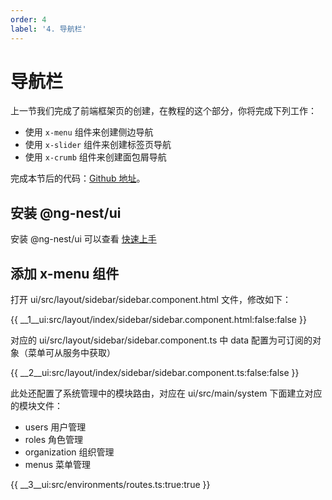 ```yaml
---
order: 4
label: '4. 导航栏'
---
```


# 导航栏

上一节我们完成了前端框架页的创建，在教程的这个部分，你将完成下列工作：

- 使用 `x-menu` 组件来创建侧边导航
- 使用 `x-slider` 组件来创建标签页导航
- 使用 `x-crumb` 组件来创建面包屑导航

完成本节后的代码：<a href="https://github.com/NG-NEST/ng-nest-examples/tree/master/RBAC/4-ui-navigation" target="_blank">Github 地址</a>。

## 安装 @ng-nest/ui

安装 @ng-nest/ui 可以查看 <a href="https://ngnest.com/index/docs/zh_CN/ui/getting-started" target="_blank">快速上手</a>

## 添加 x-menu 组件

打开 ui/src/layout/sidebar/sidebar.component.html 文件，修改如下：

{{ __1\__ui:src/layout/index/sidebar/sidebar.component.html:false:false }}

对应的 ui/src/layout/sidebar/sidebar.component.ts 中 data 配置为可订阅的对象（菜单可从服务中获取）

{{ __2\__ui:src/layout/index/sidebar/sidebar.component.ts:false:false }}

此处还配置了系统管理中的模块路由，对应在 ui/src/main/system 下面建立对应的模块文件：

- users 用户管理
- roles 角色管理
- organization 组织管理
- menus 菜单管理

{{ __3\__ui:src/environments/routes.ts:true:true }}

